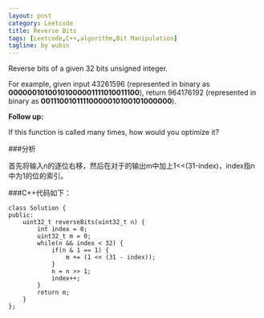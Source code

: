 ```yaml
---
layout: post
category: Leetcode
title: Reverse Bits
tags: [Leetcode,C++,algorithm,Bit Manipulation]
tagline: by wubin
---
```


Reverse bits of a given 32 bits unsigned integer.

For example, given input 43261596 (represented in binary as **00000010100101000001111010011100**), return 964176192 (represented in binary as **00111001011110000010100101000000**).

<!--more-->

**Follow up:**

If this function is called many times, how would you optimize it?

###分析

首先将输入n的逐位右移，然后在对于的输出m中加上1<<(31-index)，index指n中为1的位的索引。

###C++代码如下：

	class Solution {
	public:
	    uint32_t reverseBits(uint32_t n) {
	        int index = 0;
	        uint32_t m = 0;
	        while(n && index < 32) {
	            if(n & 1 == 1) {
	                m += (1 << (31 - index));
	            }
	            n = n >> 1;
	            index++;
	        }
	        return m;
	    }
	};
